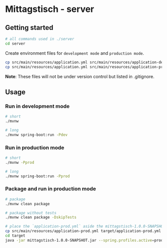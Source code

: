 # Mittagstisch - server

## Getting started

```bash
# all commands used in ./server
cd server
```

Create environment files for `development mode` and `production mode`.

```bash
cp src/main/resources/application.yml src/main/resources/application-dev.yml
cp src/main/resources/application.yml src/main/resources/application-prod.yml
```

**Note**: These files will not be under version control but listed in .gitignore.

## Usage

### Run in development mode

```bash
# short
./mvnw

# long
./mvnw spring-boot:run -Pdev
```

### Run in production mode

```bash
# short
./mvnw -Pprod

# long
./mvnw spring-boot:run -Pprod
```

### Package and run in production mode

```bash
# package
./mvnw clean package

# package without tests
./mvnw clean package -DskipTests

# place the `application-prod.yml` aside the mittagstisch-1.0.0-SNAPSHOT.jar and run the jar
cp src/main/resources/application-prod.yml target/application-prod.yml
cd target
java -jar mittagstisch-1.0.0-SNAPSHOT.jar --spring.profiles.active=prod
```
